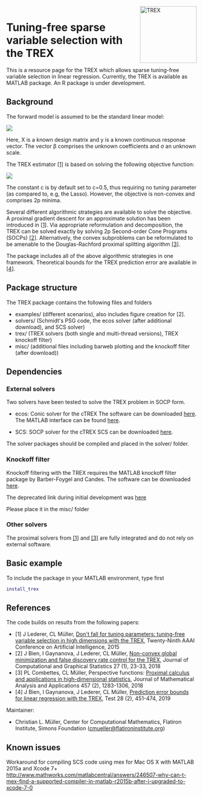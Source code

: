 <img src="https://i.imgur.com/Ei8KgYG.png" alt="TREX" height="150" align="right"/>

Tuning-free sparse variable selection with the TREX 
=========

This is a resource page for the TREX which allows sparse tuning-free variable selection in linear regression. 
Currently, the TREX is available as MATLAB package. An R package is under development.

## Background

The forward model is assumed to be the standard linear model: 

<img src="https://latex.codecogs.com/gif.latex?y&space;=X\beta&space;+\sigma&space;\epsilon&space;" align="middle"/> 


Here, X is a known design matrix and y is a known continuous response vector. The vector &beta; comprises the unknown coefficients and &sigma; an unknown scale.

The TREX estimator [[1]](#references) is based on solving the following objective function:

<img src="https://latex.codecogs.com/gif.latex?\hat&space;\beta_\text{TREX}&space;=&space;\arg&space;\min_{\beta\in\mathbb&space;R^p}\left\{\frac{\|Y-X\beta\|_2^2}{c\|X^\top(Y-X\beta)\|_\infty}&plus;\|\beta\|_1\right\}." align="middle"/> 

The constant c is by default set to c=0.5, thus requiring no tuning parameter (as compared to, e.g, the Lasso). However, the objective is non-convex and comprises 2p minima.  

Several different algorithmic strategies are available to solve the objective. A proximal gradient descent for an approximate solution has been introduced in [[1]](#references). Via appropriate reformulation and decomposition, the TREX can be solved exactly by solving 2p Second-order Cone Programs (SOCPs) [[2]](#references). Alternatively, the convex subproblems can be reformulated to be amenable to the Douglas-Rachford proximal splitting algorithm [[3]](#references).

The package includes all of the above algorithmic strategies in one framework. Theoretical bounds for the 
TREX prediction error are available in [[4]](#references).

## Package structure 
The TREX package contains the following files and folders

- examples/ (different scenarios), also includes figure creation for [2].
- solvers/ (Schmidt's PSG code, the ecos solver (after additional download), and SCS solver)
- trex/ (TREX solvers (both single and multi-thread versions), TREX knockoff filter)
- misc/ (additional files including barweb plotting and the knockoff filter (after download))

## Dependencies

### External solvers
Two solvers have been tested to solve the TREX problem in SOCP form.

- ecos: Conic solver for the cTREX
The software can be downloaded [here](https://github.com/embotech/ecos). The MATLAB interface can be found [here](https://github.com/embotech/ecos-matlab).

- SCS: SOCP solver for the cTREX 
SCS can be downloaded [here](https://github.com/cvxgrp/scs). 

The solver packages should be compiled and placed in the solver/ folder.

### Knockoff filter
Knockoff filtering with the TREX requires the MATLAB knockoff filter package 
by Barber-Foygel and Candes. The software can be downloaded [here](https://github.com/msesia/knockoff-filter).

The deprecated link during initial development was [here](http://web.stanford.edu/~candes/Knockoffs/package_matlab.html)

Please place it in the misc/ folder

### Other solvers
The proximal solvers from [[1]](#references) and [[3]](#references) are fully integrated and do not rely on external software.

## Basic example
To include the package in your MATLAB environment, type first

```MATLAB
install_trex
````

## References 

The code builds on results from the following papers:

* [1] J Lederer, CL Müller, [Don't fall for tuning parameters: tuning-free variable selection in high dimensions with the TREX](https://www.aaai.org/ocs/index.php/AAAI/AAAI15/paper/viewPaper/9359), Twenty-Ninth AAAI Conference on Artificial Intelligence, 2015
* [2] J Bien, I Gaynanova, J Lederer, CL Müller, [Non-convex global minimization and false discovery rate control for the TREX](https://amstat.tandfonline.com/doi/abs/10.1080/10618600.2017.1341414#.XnPaQi2ZNgc), Journal of Computational and Graphical Statistics 27 (1), 23-33, 2018
* [3] PL Combettes, CL Müller, Perspective functions: [Proximal calculus and applications in high-dimensional statistics](https://www.sciencedirect.com/science/article/pii/S0022247X16308071), Journal of Mathematical Analysis and Applications 457 (2), 1283-1306, 2018
* [4] J Bien, I Gaynanova, J Lederer, CL Müller, [Prediction error bounds for linear regression with the TREX](https://link.springer.com/article/10.1007/s11749-018-0584-4), Test 28 (2), 451-474, 2019

Maintainer:
* Christian L. Müller, Center for Computational Mathematics, Flatiron Institute, Simons Foundation (cmueller@flatironinstitute.org)

## Known issues

Workaround for compiling SCS code using mex for Mac OS X with MATLAB 2015a and Xcode 7+
http://www.mathworks.com/matlabcentral/answers/246507-why-can-t-mex-find-a-supported-compiler-in-matlab-r2015b-after-i-upgraded-to-xcode-7-0


